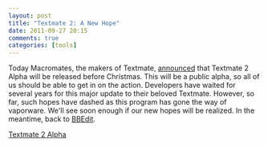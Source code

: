 ```yaml
---
layout: post
title: "Textmate 2: A New Hope"
date: 2011-09-27 20:15
comments: true
categories: [tools]
---
```

Today Macromates, the makers of Textmate, [announced](http://blog.macromates.com/2011/whats-next/) that Textmate 2 Alpha will be released before Christmas. This will be a public alpha, so all of us should be able to get in on the action. Developers have waited for several years for this major update to their beloved Textmate. However, so far, such hopes have dashed as this program has gone the way of vaporware. We'll see soon enough if our new hopes will be realized. In the meantime, back to [BBEdit](http://www.barebones.com/products/bbedit/). 

[Textmate 2 Alpha](http://blog.macromates.com/2011/whats-next/)